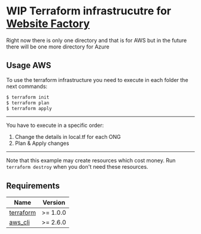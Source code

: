 # WIP Terraform infrastrucutre for [Website Factory](https://github.com/code4romania/website-factory)

Right now there is only one directory and that is for AWS but in the future there will be one more directory for Azure

## Usage AWS

To use the terraform infrastructure you need to execute in each folder the next commands:

```bash
$ terraform init
$ terraform plan
$ terraform apply
```

---

You have to execute in a specific order:

1. Change the details in local.tf for each ONG
2. Plan & Apply changes

---

Note that this example may create resources which cost money. Run `terraform destroy` when you don't need these resources.

## Requirements

| Name | Version |
|------|---------|
| <a name="requirement_terraform"></a> [terraform](#requirement\_terraform) | >= 1.0.0 |
| <a name="requirement_aws"></a> [aws_cli](#requirement\_aws) | >= 2.6.0 |
